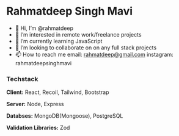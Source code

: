 
# Rahmatdeep Singh Mavi
- 👋 Hi, I’m @rahmatdeep
- 👀 I’m interested in remote work/freelance projects
- 🌱 I’m currently learning JavaScript
- 💞️ I’m looking to collaborate on on any full stack projects
- 📫 How to reach me email: rahmatdeep@gmail.com instagram: rahmatdeepsinghmavi

### Techstack

**Client:** React, Recoil, Tailwind, Bootstrap

**Server:** Node, Express

**Databses:** MongoDB(Mongoose), PostgreSQL

**Validation Libraries:** Zod





<!---
rahmatdeep/rahmatdeep is a ✨ special ✨ repository because its `README.md` (this file) appears on your GitHub profile.
You can click the Preview link to take a look at your changes.
--->
